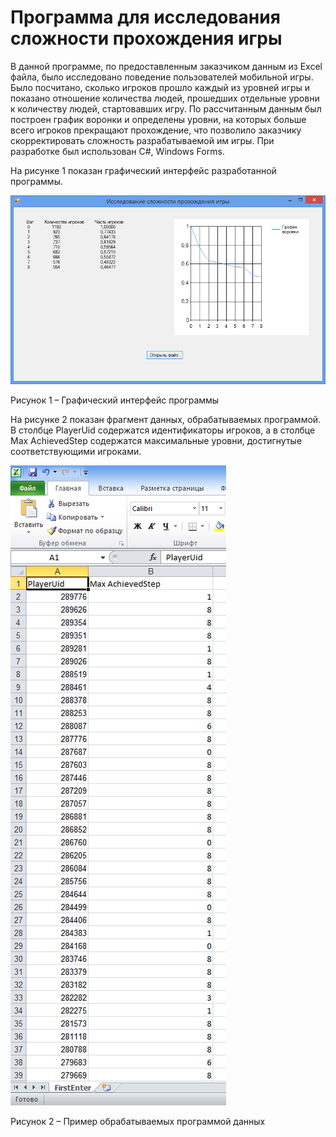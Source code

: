 # Программа для исследования сложности прохождения игры
В данной программе, по предоставленным заказчиком данным из Excel файла, было исследовано поведение пользователей мобильной игры. Было посчитано, сколько игроков прошло каждый из уровней игры и показано отношение количества людей, прошедших отдельные уровни к количеству людей, стартовавших игру. По рассчитанным данным был построен график воронки и определены уровни, на которых больше всего игроков прекращают прохождение, что позволило заказчику скорректировать сложность
разрабатываемой им игры. При разработке был использован C#, Windows Forms.
	
  На рисунке 1 показан графический интерфейс разработанной программы.
  
  ![](https://github.com/AlekseiSmetanin/Researching-the-difficulty-of-passing-the-game/blob/master/Screenshots/Github%20project%205%20pic%201.png "Рисунок 1 – Графический интерфейс программы")
  
  Рисунок 1 – Графический интерфейс программы

На рисунке 2 показан фрагмент данных, обрабатываемых программой. В столбце PlayerUid содержатся идентификаторы игроков, а в столбце Max AchievedStep содержатся максимальные уровни, достигнутые соответствующими игроками.

![](https://github.com/AlekseiSmetanin/Researching-the-difficulty-of-passing-the-game/blob/master/Screenshots/Github%20project%205%20pic%202.PNG "Рисунок 2 – Пример обрабатываемых программой данных")

Рисунок 2 – Пример обрабатываемых программой данных
